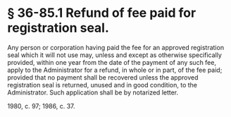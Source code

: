 # § 36-85.1 Refund of fee paid for registration seal.

<p>Any person or corporation having paid the fee for an approved registration seal which it will not use may, unless and except as otherwise specifically provided, within one year from the date of the payment of any such fee, apply to the Administrator for a refund, in whole or in part, of the fee paid; provided that no payment shall be recovered unless the approved registration seal is returned, unused and in good condition, to the Administrator. Such application shall be by notarized letter.</p><p>1980, c. 97; 1986, c. 37.</p>